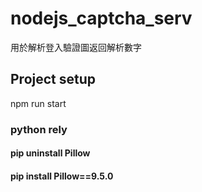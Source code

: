# nodejs_captcha_serv
用於解析登入驗證圖返回解析數字


## Project setup
npm run start

### python rely 

#### pip uninstall Pillow
#### pip install Pillow==9.5.0


